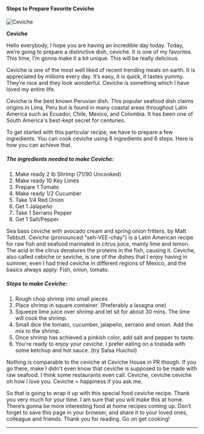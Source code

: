             

#### Steps to Prepare Favorite Ceviche

![Ceviche](https://img-global.cpcdn.com/recipes/70555316/751x532cq70/ceviche-recipe-main-photo.jpg)

**Ceviche**

Hello everybody, I hope you are having an incredible day today. Today, we’re going to prepare a distinctive dish, ceviche. It is one of my favorites. This time, I’m gonna make it a bit unique. This will be really delicious.

Ceviche is one of the most well liked of recent trending meals on earth. It is appreciated by millions every day. It’s easy, it is quick, it tastes yummy. They’re nice and they look wonderful. Ceviche is something which I have loved my entire life.

Ceviche is the best known Peruvian dish. This popular seafood dish claims origins in Lima, Peru but is found in many coastal areas throughout Latin America such as Ecuador, Chile, Mexico, and Colombia. It has been one of South America's best-kept secret for centuries.

To get started with this particular recipe, we have to prepare a few ingredients. You can cook ceviche using 8 ingredients and 6 steps. Here is how you can achieve that.

##### The ingredients needed to make Ceviche:

1.  Make ready 2 lb Shrimp (71/90 Uncooked)
2.  Make ready 10 Key Limes
3.  Prepare 1 Tomato
4.  Make ready 1/2 Cucumber
5.  Take 1/4 Red Onion
6.  Get 1 Jalapeño
7.  Take 1 Serrano Pepper
8.  Get 1 Salt/Pepper

Sea bass ceviche with avocado cream and spring onion fritters. by Matt Tebbutt. Ceviche (pronounced "seh-VEE-chay") is a Latin American recipe for raw fish and seafood marinated in citrus juice, mainly lime and lemon. The acid in the citrus denatures the proteins in the fish, causing it. Ceviche, also called cebiche or seviche, is one of the dishes that I enjoy having in summer, even I had tried ceviche in different regions of Mexico, and the basics always apply: Fish, onion, tomato.

##### Steps to make Ceviche:

1.  Rough chop shrimp into small pieces
2.  Place shrimp in square container. (Preferably a lasagna one)
3.  Squeeze lime juice over shrimp and let sit for about 30 mins. The lime will cook the shrimp.
4.  Small dice the tomato, cucumber, jalapeño, serrano and onion. Add the mix to the shrimp.
5.  Once shrimp has achieved a pinkish color, add salt and pepper to taste.
6.  You're ready to enjoy your ceviche. I prefer eating on a tostada with some ketchup and hot sauce. (try Salsa Huichol)

Nothing is comparable to the ceviche at Ceviche House in PR though. If you go there, make I didn't even know that ceviche is supposed to be made with raw seafood. I think some restaurants even call. Ceviche, ceviche ceviche oh how I love you. Ceviche = happiness if you ask me.

So that is going to wrap it up with this special food ceviche recipe. Thank you very much for your time. I am sure that you will make this at home. There’s gonna be more interesting food at home recipes coming up. Don’t forget to save this page in your browser, and share it to your loved ones, colleague and friends. Thank you for reading. Go on get cooking!

* * *